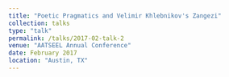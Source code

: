 ```yaml
---
title: "Poetic Pragmatics and Velimir Khlebnikov's Zangezi"
collection: talks
type: "talk"
permalink: /talks/2017-02-talk-2
venue: "AATSEEL Annual Conference"
date: February 2017
location: "Austin, TX"
---
```



